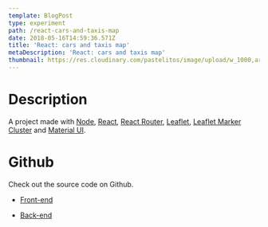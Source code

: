 ```yaml
---
template: BlogPost
type: experiment
path: /react-cars-and-taxis-map
date: 2018-05-16T14:59:36.571Z
title: 'React: cars and taxis map'
metaDescription: 'React: cars and taxis map'
thumbnail: https://res.cloudinary.com/pastelitos/image/upload/w_1000,ar_16:9,c_fill,g_auto,e_sharpen/v1607767810/bruno/react-cars-taxis-map_pj8wuh.png
---
```

# Description

A project made with 
[Node](https://nodejs.org/en/),
[React](https://reactjs.org),
[React Router](https://reacttraining.com/react-router/),
[Leaflet](https://leafletjs.com/),
[Leaflet Marker Cluster](https://github.com/Leaflet/Leaflet.markercluster) and 
[Material UI](https://material-ui.com/).

# Github

Check out the source code on Github.

- [Front-end](https://github.com/brunogarcia/cars-taxis-map)

- [Back-end](https://github.com/brunogarcia/node-api-cars-taxis)
